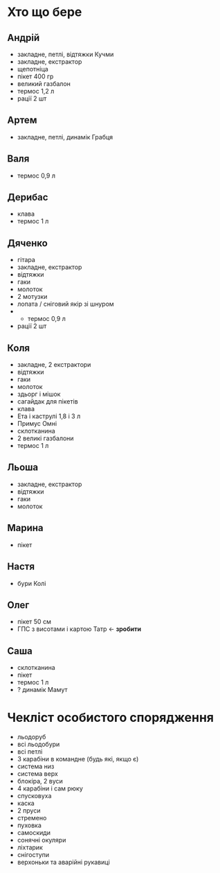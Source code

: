 # Хто що бере

## Андрій
- закладне, петлі, відтяжки Кучми
- закладне, екстрактор
- щепотніца
- пікет 400 гр
- великий газбалон
- термос 1,2 л
- рації 2 шт

## Артем
- закладне, петлі, динамік Грабця

## Валя
- термос 0,9 л

## Дерибас
- клава
- термос 1 л

## Дяченко
- гітара
- закладне, екстрактор
- відтяжки
- гаки
- молоток
- 2 мотузки
- лопата / сніговий якір зі шнуром
- - термос 0,9 л
- рації 2 шт

## Коля
- закладне, 2 екстрактори
- відтяжки
- гаки
- молоток
- здьорг і мішок
- сагайдак для пікетів
- клава
- Ета і каструлі 1,8 і 3 л
- Примус Омні
- склотканина
- 2 великі газбалони
- термос 1 л

## Льоша
- закладне, екстрактор
- відтяжки
- гаки
- молоток

## Марина
- пікет

## Настя
- бури Колі

## Олег
- пікет 50 см
- ГПС з висотами і картою Татр <- **зробити**

## Саша
- склотканина
- пікет
- термос 1 л
- ? динамік Мамут


# Чекліст особистого спорядження
- льодоруб
- всі льодобури
- всі петлі
- 3 карабіни в командне (будь які, якщо є)
- система низ
- система верх
- блокіра, 2 вуси
- 4 карабіни і сам рюку
- спусковуха
- каска
- 2 пруси
- стремено
- пуховка
- самоскиди
- сонячні окуляри
- ліхтарик
- снігоступи
- верхоньки та аварійні рукавиці

